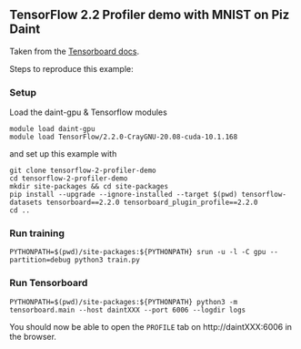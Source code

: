 ## TensorFlow 2.2 Profiler demo with MNIST on Piz Daint

Taken from the [Tensorboard docs](https://github.com/tensorflow/tensorboard/blob/master/docs/tensorboard_profiling_keras.ipynb).

Steps to reproduce this example:

### Setup

Load the daint-gpu & Tensorflow modules
```
module load daint-gpu
module load TensorFlow/2.2.0-CrayGNU-20.08-cuda-10.1.168
```
and set up this example with
```
git clone tensorflow-2-profiler-demo
cd tensorflow-2-profiler-demo
mkdir site-packages && cd site-packages
pip install --upgrade --ignore-installed --target $(pwd) tensorflow-datasets tensorboard==2.2.0 tensorboard_plugin_profile==2.2.0
cd ..
```

### Run training
```
PYTHONPATH=$(pwd)/site-packages:${PYTHONPATH} srun -u -l -C gpu --partition=debug python3 train.py
```

### Run Tensorboard
```
PYTHONPATH=$(pwd)/site-packages:${PYTHONPATH} python3 -m tensorboard.main --host daintXXX --port 6006 --logdir logs
```

You should now be able to open the `PROFILE` tab on http://daintXXX:6006 in the browser.

